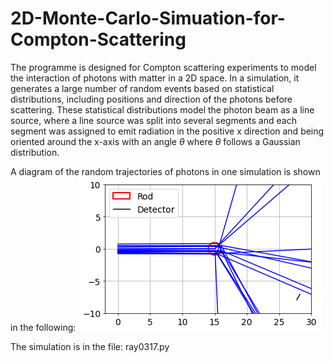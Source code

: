 # 2D-Monte-Carlo-Simuation-for-Compton-Scattering

The programme is designed for Compton scattering experiments to model the interaction of photons with matter in a 2D space. In a simulation, it generates a large number of random events based on statistical distributions, including positions and direction of the photons before scattering. These statistical distributions model the photon beam as a line source, where a line source was split into several segments and each segment was assigned to emit radiation in the positive x direction and being oriented around the x-axis with an angle $\theta$ where $\theta$ follows a Gaussian distribution. 

A diagram of the random trajectories of photons in one simulation is shown in the following:
![alt text](https://github.com/jielingl11/2D-Monte-Carlo-Simuation-for-Compton-Scattering/blob/main/Example.png)



The simulation is in the file: ray0317.py


